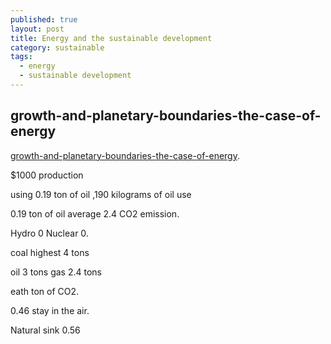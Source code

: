 ```yaml
---
published: true
layout: post
title: Energy and the sustainable development
category: sustainable
tags:
  - energy
  - sustainable development
---
```

## growth-and-planetary-boundaries-the-case-of-energy

[growth-and-planetary-boundaries-the-case-of-energy](https://www.coursera.org/learn/sustainable-development/lecture/SBW6u/growth-and-planetary-boundaries-the-case-of-energy-22-04). 

$1000 production 


using 0.19 ton of oil  ,190 kilograms of oil use

0.19 ton of oil average 2.4 CO2 emission.

  Hydro 0
  Nuclear 0.

  coal highest 4 tons

  oil 3 tons
  gas 2.4 tons


eath ton of CO2. 

0.46 stay in the air. 

Natural sink 0.56
